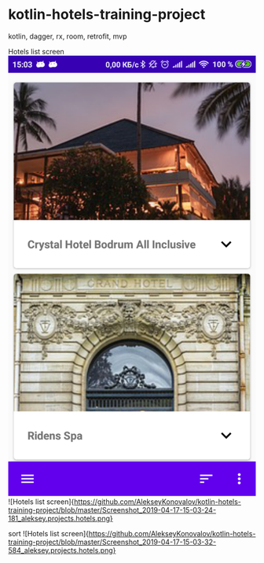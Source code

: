# kotlin-hotels-training-project
kotlin, dagger, rx, room, retrofit, mvp

Hotels list screen
![Hotels list screen](https://github.com/AlekseyKonovalov/kotlin-hotels-training-project/blob/master/Screenshot_2019-04-17-15-03-19-480_aleksey.projects.hotels.png)
![Hotels list screen]{https://github.com/AlekseyKonovalov/kotlin-hotels-training-project/blob/master/Screenshot_2019-04-17-15-03-24-181_aleksey.projects.hotels.png}

sort
![Hotels list screen]{https://github.com/AlekseyKonovalov/kotlin-hotels-training-project/blob/master/Screenshot_2019-04-17-15-03-32-584_aleksey.projects.hotels.png}
